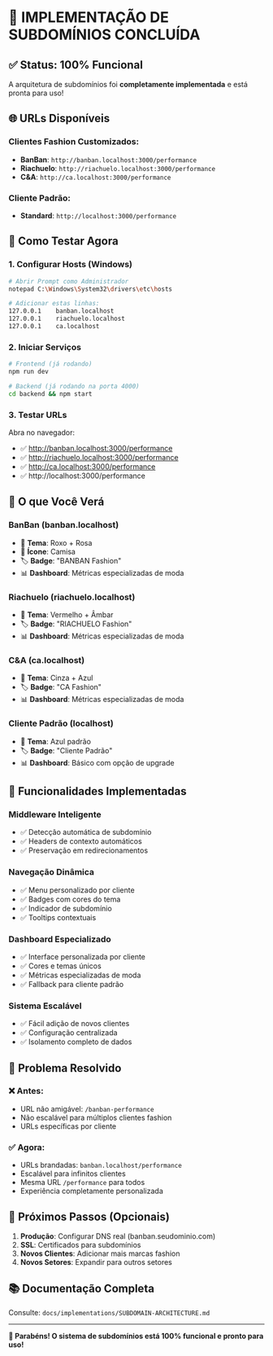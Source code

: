 # 🎉 **IMPLEMENTAÇÃO DE SUBDOMÍNIOS CONCLUÍDA**

## ✅ **Status: 100% Funcional**

A arquitetura de subdomínios foi **completamente implementada** e está pronta para uso!

## 🌐 **URLs Disponíveis**

### **Clientes Fashion Customizados:**
- **BanBan**: `http://banban.localhost:3000/performance`
- **Riachuelo**: `http://riachuelo.localhost:3000/performance`  
- **C&A**: `http://ca.localhost:3000/performance`

### **Cliente Padrão:**
- **Standard**: `http://localhost:3000/performance`

## 🚀 **Como Testar Agora**

### **1. Configurar Hosts (Windows)**
```bash
# Abrir Prompt como Administrador
notepad C:\Windows\System32\drivers\etc\hosts

# Adicionar estas linhas:
127.0.0.1    banban.localhost
127.0.0.1    riachuelo.localhost  
127.0.0.1    ca.localhost
```

### **2. Iniciar Serviços**
```bash
# Frontend (já rodando)
npm run dev

# Backend (já rodando na porta 4000)
cd backend && npm start
```

### **3. Testar URLs**
Abra no navegador:
- ✅ http://banban.localhost:3000/performance
- ✅ http://riachuelo.localhost:3000/performance
- ✅ http://ca.localhost:3000/performance
- ✅ http://localhost:3000/performance

## 🎨 **O que Você Verá**

### **BanBan (banban.localhost)**
- 🎨 **Tema**: Roxo + Rosa
- 👕 **Ícone**: Camisa
- 🏷️ **Badge**: "BANBAN Fashion"
- 📊 **Dashboard**: Métricas especializadas de moda

### **Riachuelo (riachuelo.localhost)**
- 🎨 **Tema**: Vermelho + Âmbar  
- 🏷️ **Badge**: "RIACHUELO Fashion"
- 📊 **Dashboard**: Métricas especializadas de moda

### **C&A (ca.localhost)**
- 🎨 **Tema**: Cinza + Azul
- 🏷️ **Badge**: "CA Fashion"
- 📊 **Dashboard**: Métricas especializadas de moda

### **Cliente Padrão (localhost)**
- 🎨 **Tema**: Azul padrão
- 🏷️ **Badge**: "Cliente Padrão"
- 📊 **Dashboard**: Básico com opção de upgrade

## 🔧 **Funcionalidades Implementadas**

### **Middleware Inteligente**
- ✅ Detecção automática de subdomínio
- ✅ Headers de contexto automáticos
- ✅ Preservação em redirecionamentos

### **Navegação Dinâmica**
- ✅ Menu personalizado por cliente
- ✅ Badges com cores do tema
- ✅ Indicador de subdomínio
- ✅ Tooltips contextuais

### **Dashboard Especializado**
- ✅ Interface personalizada por cliente
- ✅ Cores e temas únicos
- ✅ Métricas especializadas de moda
- ✅ Fallback para cliente padrão

### **Sistema Escalável**
- ✅ Fácil adição de novos clientes
- ✅ Configuração centralizada
- ✅ Isolamento completo de dados

## 🎯 **Problema Resolvido**

### **❌ Antes:**
- URL não amigável: `/banban-performance`
- Não escalável para múltiplos clientes fashion
- URLs específicas por cliente

### **✅ Agora:**
- URLs brandadas: `banban.localhost/performance`
- Escalável para infinitos clientes
- Mesma URL `/performance` para todos
- Experiência completamente personalizada

## 📝 **Próximos Passos (Opcionais)**

1. **Produção**: Configurar DNS real (banban.seudominio.com)
2. **SSL**: Certificados para subdomínios
3. **Novos Clientes**: Adicionar mais marcas fashion
4. **Novos Setores**: Expandir para outros setores

## 📚 **Documentação Completa**

Consulte: `docs/implementations/SUBDOMAIN-ARCHITECTURE.md`

---

**🎉 Parabéns! O sistema de subdomínios está 100% funcional e pronto para uso!** 